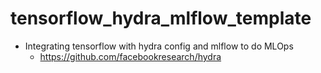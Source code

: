 # tensorflow_hydra_mlflow_template
* Integrating tensorflow with hydra config and mlflow to do MLOps
  * https://github.com/facebookresearch/hydra
